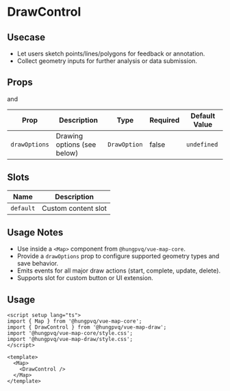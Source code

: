 # DrawControl

## Usecase

- Let users sketch points/lines/polygons for feedback or annotation.
- Collect geometry inputs for further analysis or data submission.

## Props

<!--@include: ../../core/module/props.md-->

and

| Prop          | Description                 | Type         | Required | Default Value |
| ------------- | --------------------------- | ------------ | -------- | ------------- |
| `drawOptions` | Drawing options (see below) | `DrawOption` | false    | `undefined`   |

## Slots

| Name      | Description         |
| --------- | ------------------- |
| `default` | Custom content slot |

## Usage Notes

- Use inside a `<Map>` component from `@hungpvq/vue-map-core`.
- Provide a `drawOptions` prop to configure supported geometry types and save behavior.
- Emits events for all major draw actions (start, complete, update, delete).
- Supports slot for custom button or UI extension.

## Usage

```vue
<script setup lang="ts">
import { Map } from '@hungpvq/vue-map-core';
import { DrawControl } from '@hungpvq/vue-map-draw';
import '@hungpvq/vue-map-core/style.css';
import '@hungpvq/vue-map-draw/style.css';
</script>

<template>
  <Map>
    <DrawControl />
  </Map>
</template>
```
